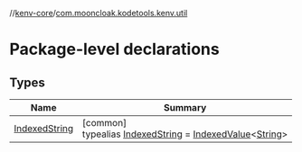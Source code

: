 //[kenv-core](../../index.md)/[com.mooncloak.kodetools.kenv.util](index.md)

# Package-level declarations

## Types

| Name | Summary |
|---|---|
| [IndexedString](-indexed-string/index.md) | [common]<br>typealias [IndexedString](-indexed-string/index.md) = [IndexedValue](https://kotlinlang.org/api/core/kotlin-stdlib/kotlin.collections/-indexed-value/index.html)&lt;[String](https://kotlinlang.org/api/core/kotlin-stdlib/kotlin/-string/index.html)&gt; |

